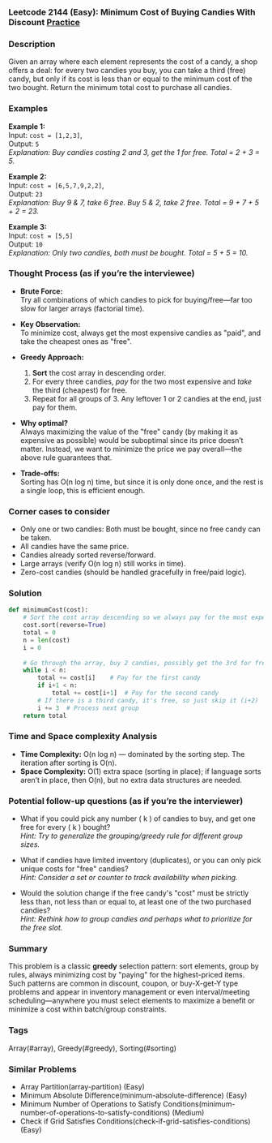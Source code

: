 ### Leetcode 2144 (Easy): Minimum Cost of Buying Candies With Discount [Practice](https://leetcode.com/problems/minimum-cost-of-buying-candies-with-discount)

### Description  
Given an array where each element represents the cost of a candy, a shop offers a deal: for every two candies you buy, you can take a third (free) candy, but only if its cost is less than or equal to the minimum cost of the two bought. Return the minimum total cost to purchase all candies.

### Examples  

**Example 1:**  
Input: `cost = [1,2,3]`,  
Output: `5`  
*Explanation: Buy candies costing 2 and 3, get the 1 for free. Total = 2 + 3 = 5.*

**Example 2:**  
Input: `cost = [6,5,7,9,2,2]`,  
Output: `23`  
*Explanation: Buy 9 & 7, take 6 free. Buy 5 & 2, take 2 free. Total = 9 + 7 + 5 + 2 = 23.*

**Example 3:**  
Input: `cost = [5,5]`  
Output: `10`  
*Explanation: Only two candies, both must be bought. Total = 5 + 5 = 10.*

### Thought Process (as if you’re the interviewee)  

- **Brute Force:**  
  Try all combinations of which candies to pick for buying/free—far too slow for larger arrays (factorial time).
  
- **Key Observation:**  
  To minimize cost, always get the most expensive candies as "paid", and take the cheapest ones as "free".
  
- **Greedy Approach:**  
  1. **Sort** the cost array in descending order.
  2. For every three candies, *pay* for the two most expensive and *take* the third (cheapest) for free.
  3. Repeat for all groups of 3. Any leftover 1 or 2 candies at the end, just pay for them.

- **Why optimal?**  
  Always maximizing the value of the "free" candy (by making it as expensive as possible) would be suboptimal since its price doesn’t matter. Instead, we want to minimize the price we pay overall—the above rule guarantees that.

- **Trade-offs:**  
  Sorting has O(n log n) time, but since it is only done once, and the rest is a single loop, this is efficient enough.

### Corner cases to consider  
- Only one or two candies: Both must be bought, since no free candy can be taken.
- All candies have the same price.
- Candies already sorted reverse/forward.
- Large arrays (verify O(n log n) still works in time).
- Zero-cost candies (should be handled gracefully in free/paid logic).

### Solution

```python
def minimumCost(cost):
    # Sort the cost array descending so we always pay for the most expensive available candies first
    cost.sort(reverse=True)
    total = 0
    n = len(cost)
    i = 0
    
    # Go through the array, buy 2 candies, possibly get the 3rd for free
    while i < n:
        total += cost[i]    # Pay for the first candy
        if i+1 < n:
            total += cost[i+1]  # Pay for the second candy
        # If there is a third candy, it's free, so just skip it (i+2)
        i += 3  # Process next group
    return total
```

### Time and Space complexity Analysis  

- **Time Complexity:** O(n log n) — dominated by the sorting step. The iteration after sorting is O(n).
- **Space Complexity:** O(1) extra space (sorting in place); if language sorts aren’t in place, then O(n), but no extra data structures are needed.

### Potential follow-up questions (as if you’re the interviewer)  

- What if you could pick any number \( k \) of candies to buy, and get one free for every \( k \) bought?  
  *Hint: Try to generalize the grouping/greedy rule for different group sizes.*

- What if candies have limited inventory (duplicates), or you can only pick unique costs for "free" candies?  
  *Hint: Consider a set or counter to track availability when picking.*

- Would the solution change if the free candy's "cost" must be strictly less than, not less than or equal to, at least one of the two purchased candies?  
  *Hint: Rethink how to group candies and perhaps what to prioritize for the free slot.*

### Summary
This problem is a classic **greedy** selection pattern: sort elements, group by rules, always minimizing cost by "paying" for the highest-priced items. Such patterns are common in discount, coupon, or buy-X-get-Y type problems and appear in inventory management or even interval/meeting scheduling—anywhere you must select elements to maximize a benefit or minimize a cost within batch/group constraints.

### Tags
Array(#array), Greedy(#greedy), Sorting(#sorting)

### Similar Problems
- Array Partition(array-partition) (Easy)
- Minimum Absolute Difference(minimum-absolute-difference) (Easy)
- Minimum Number of Operations to Satisfy Conditions(minimum-number-of-operations-to-satisfy-conditions) (Medium)
- Check if Grid Satisfies Conditions(check-if-grid-satisfies-conditions) (Easy)